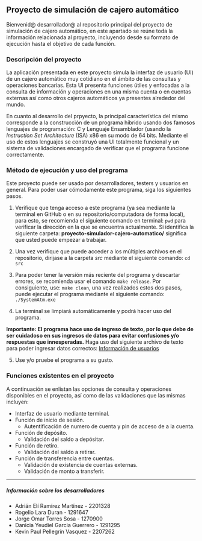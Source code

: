 ## Proyecto de simulación de cajero automático
Bienvenid@ desarrollador@ al repositorio principal del proyecto de simulación de cajero automático, en este apartado se reúne toda la información relacionada al proyecto, incluyendo desde su formato de ejecución hasta el objetivo de cada función.

### Descripción del proyecto
La aplicación presentada en este proyecto simula la interfaz de usuario (UI) de un cajero automático muy cotidiano en el ámbito de las consultas y operaciones bancarias. Esta UI presenta funciones útiles y enfocadas a la consulta de información y operaciones en una misma cuenta o en cuentas externas así como otros cajeros automáticos ya presentes alrededor del mundo. 

En cuanto al desarrollo del prpyecto, la principal característica del mismo corresponde a la construcción de un programa híbrido usando dos famosos lenguajes de programación: C y Lenguaje Ensamblador (usando la _Instruction Set Architecture_ (ISA) x86 en su modo de 64 bits. Mediante el uso de estos lenguajes se construyó una UI totalmente funcional y un sistema de validaciones encargado de verificar que el programa funcione correctamente.

### Método de ejecución y uso del programa
Este proyecto puede ser usado por desarrolladores, testers y usuarios en general. Para poder usar cómodamente este programa, siga los siguientes pasos.
1. Verifique que tenga acceso a este programa (ya sea mediante la terminal en GitHub o en su repositorio/computadora de forma local), para esto, se recomienda el siguiente comando en terminal: `pwd` para verificar la dirección en la que se encuentra actualmente. Si identifica la siguiente carpeta: **proyecto-simulador-cajero-automatico/** significa que usted puede empezar a trabajar.

2. Una vez verifique que puede acceder a los múltiples archivos en el repositorio, dirijase a la carpeta *src* mediante el siguiente comando: `cd src`

3. Para poder tener la versión más reciente del programa y descartar errores, se recomienda usar el comando `make release`.  Por consiguiente, use: `make clean`, una vez realizados estos dos pasos, puede ejecutar el programa mediante el siguiente comando: `./SystemAtm.exe`

4. La terminal se limpiará automáticamente y podrá hacer uso del programa.

**Importante: El programa hace uso de ingreso de texto, por lo que debe de ser cuidadoso en sus ingresos de datos para evitar confusiones y/o respuestas que innesperadas.** Haga uso del siguiente archivo de texto para poder ingresar datos correctos: [Información de usuarios](https://drive.google.com/uc?export=download&id=1226QPkL5M2XFGopv3rYX7ZssU-V_LnC3)

5. Use y/o pruebe el programa a su gusto.

### Funciones existentes en el proyecto
A continuación se enlistan las opciones de consulta y operaciones disponibles en el proyecto, así como de las validaciones que las mismas incluyen:
- Interfaz de usuario mediante terminal.
- Función de inicio de sesión.
	 - Autentificación de numero de cuenta y pin de acceso de a la cuenta.
- Función de depósito.
	- Validación del saldo a depósitar.
- Función de retiro.
	- Validación del saldo a retirar.
- Función de transferencia entre cuentas.
	- Validación de existencia de cuentas externas.
	- Validación de monto a transferir.
	
------------
##### Información sobre los desarrolladores
- Adrián Elí Ramírez Martínez - 2201328
- Rogelio Lara Duran - 1291647
- Jorge Omar Torres Sosa - 1270900
- Danicia Yeudiel Garcia Guerrero - 1291295
- Kevin Paul Pellegrín Vasquez - 2207262
